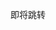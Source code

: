 <script language="javascript" type="text/javascript"> 
	window.location.href="http://47.95.208.248"; 
</script> 

即将跳转
